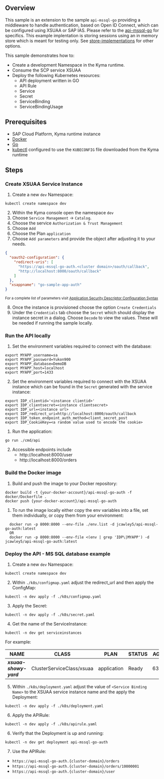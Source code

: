 ## Overview

This sample is an extension to the sample `api-mssql-go` providing a middleware to handle authentication, based on Open ID Connect, which can be configured using XSUAA or SAP IAS. Please refer to the [api-mssql-go](../api-mssql-go/README.md) for specifics. This example implentation is storing sessions using an in memory store which is meant for testing only. See [store-implementations](https://github.com/gorilla/sessions#store-implementations) for other options.


This sample demonstrates how to:

- Create a development Namespace in the Kyma runtime.
- Consume the SCP service XSUAA
- Deploy the following Kubernetes resources:
  - API deployment written in GO
  - API Rule
  - Service
  - Secret
  - ServiceBinding
  - ServiceBindingUsage


## Prerequisites

- SAP Cloud Platform, Kyma runtime instance
- [Docker](https://www.docker.com/)
- [Go](https://golang.org/doc/install)
- [kubectl](https://kubernetes.io/docs/tasks/tools/install-kubectl/) configured to use the `KUBECONFIG` file downloaded from the Kyma runtime

## Steps

### Create XSUAA Service Instance

1. Create a new `dev` Namespace:

```shell script
kubectl create namespace dev
```

2. Within the Kyma console open the namespace `dev`
3. Choose `Service Management` -> `Catalog`.
4. Choose the service `Authorization & Trust Management`
5. Choose `Add`
6. Choose the Plan `application`
7. Choose `Add parameters` and provide the object after adjusting it to your needs.

```json
{
  "oauth2-configuration": {
    "redirect-uris": [
      "https://api-mssql-go-auth.<cluster domain>/oauth/callback",
      "http://localhost:8000/oauth/callback"
    ]
  },
  "xsappname": "go-sample-app-auth"
}
```
<sup> For a complete list of parameters visit [Application Security Descriptor Configuration Syntax](https://help.sap.com/viewer/4505d0bdaf4948449b7f7379d24d0f0d/2.0.04/en-US/6d3ed64092f748cbac691abc5fe52985.html) </sup>

8. Once the instance is provisioned choose the option `Create Credentials`
9. Under the `Credentials` tab choose the `Secret` which should display the instance secret in a dialog. Choose `Decode` to view the values. These will be needed if running the sample locally.

### Run the API locally

1. Set the environment variables required to connect with the database:

```shell script
export MYAPP_username=sa
export MYAPP_password=Yukon900
export MYAPP_database=DemoDB
export MYAPP_host=localhost
export MYAPP_port=1433
```

2. Set the environment variables required to connect with the XSUAA instance which can be found in the `Secret` generated with the service instance:

```shell script
export IDP_clientid='<instance clientid>'
export IDP_clientsecret=<instance clientsecret>
export IDP_url=<instance url>
export IDP_redirect_uri=http://localhost:8000/oauth/callback
export IDP_token_endpoint_auth_method=client_secret_post
export IDP_CookieKey=<a random value used to encode the cookie>
```

1. Run the application:

```shell script
go run ./cmd/api
```

2. Accessible endpoints include
   - http://localhost:8000/user
   - http://localhost:8000/orders

### Build the Docker image

1. Build and push the image to your Docker repository:

```shell script
docker build -t {your-docker-account}/api-mssql-go-auth -f docker/Dockerfile .
docker push {your-docker-account}/api-mssql-go-auth
```

1. To run the image locally either copy the env variables into a file, set them individually, or copy them from your environment:

```shell script
  docker run -p 8000:8000 --env-file ./env.list -d jcawley5/api-mssql-go-auth:latest
  OR
  docker run -p 8000:8000 --env-file <(env | grep 'IDP\|MYAPP') -d jcawley5/api-mssql-go-auth:latest
```

### Deploy the API - MS SQL database example

1. Create a new `dev` Namespace:

```shell script
kubectl create namespace dev
```

2. Within `./k8s/configmap.yaml` adjust the redirect_url and then apply the ConfigMap:

```shell script
kubectl -n dev apply -f ./k8s/configmap.yaml
```

3. Apply the Secret:

```shell script
kubectl -n dev apply -f ./k8s/secret.yaml
```

4. Get the name of the ServiceInstance:

```shell script
kubectl -n dev get serviceinstances
```

For example:

| NAME                   | CLASS                     | PLAN        | STATUS | AGE |
| ---------------------- | ------------------------- | ----------- | ------ | --- |
| ***xsuaa-showy-yard*** | ClusterServiceClass/xsuaa | application | Ready  | 63m |

5. Within `./k8s/deployment.yaml` adjust the value of `<Service Binding Name>` to the XSUAA service instance name and the apply the Deployment:

```shell script
kubectl -n dev apply -f ./k8s/deployment.yaml
```

6. Apply the APIRule:

```shell script
kubectl -n dev apply -f ./k8s/apirule.yaml
```

6. Verify that the Deployment is up and running:

```shell script
kubectl -n dev get deployment api-mssql-go-auth
```

7. Use the APIRule:
  - `https://api-mssql-go-auth.{cluster-domain}/orders`
  - `https://api-mssql-go-auth.{cluster-domain}/orders/10000001`
  - `https://api-mssql-go-auth.{cluster-domain}/user`